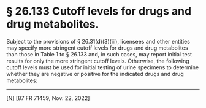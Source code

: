 # § 26.133   Cutoff levels for drugs and drug metabolites.

Subject to the provisions of § 26.31(d)(3)(iii), licensees and other entities may specify more stringent cutoff levels for drugs and drug metabolites than those in Table 1 to § 26.133 and, in such cases, may report initial test results for only the more stringent cutoff levels. Otherwise, the following cutoff levels must be used for initial testing of urine specimens to determine whether they are negative or positive for the indicated drugs and drug metabolites:



---

[N] [87 FR 71459, Nov. 22, 2022]










